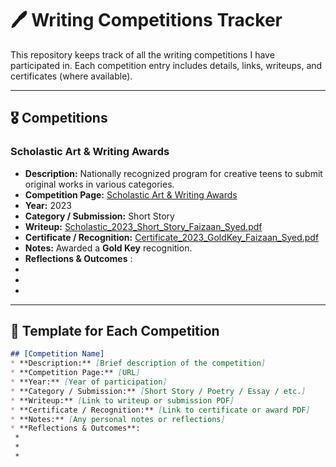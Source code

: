# 🖊️ Writing Competitions Tracker

This repository keeps track of all the writing competitions I have participated in.
Each competition entry includes details, links, writeups, and certificates (where available).

---

## 🎖️ Competitions

### Scholastic Art & Writing Awards

* **Description:** Nationally recognized program for creative teens to submit original works in various categories.
* **Competition Page:** [Scholastic Art & Writing Awards](https://www.artandwriting.org)
* **Year:** 2023
* **Category / Submission:** Short Story
* **Writeup:** [Scholastic\_2023\_Short\_Story\_Faizaan\_Syed.pdf](./scholastic/Scholastic_2023_Short_Story_Faizaan_Syed.pdf)
* **Certificate / Recognition:** [Certificate\_2023\_GoldKey\_Faizaan\_Syed.pdf](./scholastic/Certificate_2023_GoldKey_Faizaan_Syed.pdf)
* **Notes:** Awarded a **Gold Key** recognition.
* **Reflections & Outcomes** :
 *
 *
 *

---

## 📑 Template for Each Competition

```markdown
## [Competition Name]  
* **Description:** [Brief description of the competition]  
* **Competition Page:** [URL]  
* **Year:** [Year of participation]  
* **Category / Submission:** [Short Story / Poetry / Essay / etc.]  
* **Writeup:** [Link to writeup or submission PDF]  
* **Certificate / Recognition:** [Link to certificate or award PDF]  
* **Notes:** [Any personal notes or reflections]
* **Reflections & Outcomes**:
 *
 *
 *
```
